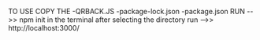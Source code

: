 TO USE COPY THE 
      -QRBACK.JS
      -package-lock.json
      -package.json
RUN  -->>  npm init       in the terminal after selecting the directory
run  -->>  http://localhost:3000/
